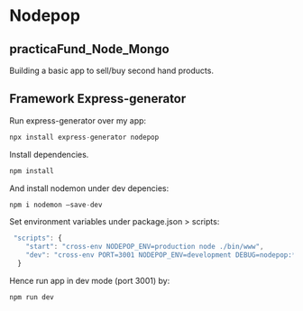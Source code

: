 # Nodepop
## practicaFund_Node_Mongo
Building a basic app to sell/buy second hand products.

## Framework Express-generator
Run express-generator over my app:

```js
npx install express-generator nodepop
```

Install dependencies.

```js
npm install
```

And install nodemon under dev depencies:

```js
npm i nodemon –save-dev
```

Set environment variables under package.json > scripts:

```js
 "scripts": {
    "start": "cross-env NODEPOP_ENV=production node ./bin/www",
    "dev": "cross-env PORT=3001 NODEPOP_ENV=development DEBUG=nodepop:* nodemon ./bin/www"
  }
  ```
  Hence run app in dev mode (port 3001) by:

  ```js
  npm run dev
  ```